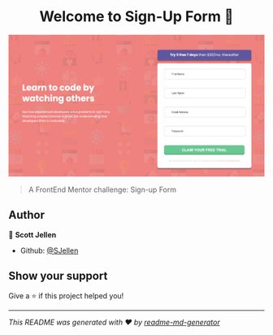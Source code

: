 <h1 align="center">Welcome to Sign-Up Form 👋</h1>

![screenshot](https://github.com/SJellen/signup-form/blob/master/ScreenShot.png)


> A FrontEnd Mentor challenge: Sign-up Form


## Author

👤 **Scott Jellen**


* Github: [@SJellen](https://github.com/SJellen)

## Show your support

Give a ⭐️ if this project helped you!

***
_This README was generated with ❤️ by [readme-md-generator](https://github.com/kefranabg/readme-md-generator)_
